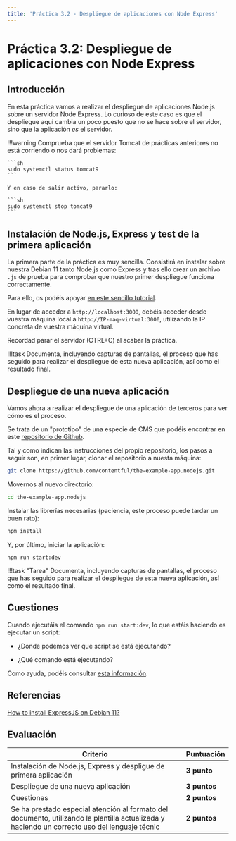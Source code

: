```yaml
---
title: 'Práctica 3.2 - Despliegue de aplicaciones con Node Express'
---
```


# Práctica 3.2: Despliegue de aplicaciones con Node Express

## Introducción

En esta práctica vamos a realizar el despliegue de aplicaciones Node.js sobre un servidor Node Express. Lo curioso de este caso es que el despliegue aquí cambia un poco puesto que no se hace sobre el servidor, sino que la aplicación *es* el servidor.

!!!warning
    Comprueba que el servidor Tomcat de prácticas anteriores no está corriendo o nos dará problemas:

    ```sh
    sudo systemctl status tomcat9
    ```

    Y en caso de salir activo, pararlo:

    ```sh
    sudo systemctl stop tomcat9
    ```

## Instalación de Node.js, Express y test de la primera aplicación

La primera parte de la práctica es muy sencilla. Consistirá en instalar sobre nuestra Debian 11 tanto Node.js como Express y tras ello crear un archivo `.js` de prueba para comprobar que nuestro primer despliegue funciona correctamente.

Para ello, os podéis apoyar [en este sencillo tutorial](https://unixcop.com/how-to-install-expressjs-on-debian-11/).

En lugar de acceder a `http://localhost:3000`, debéis acceder desde vuestra máquina local a `http://IP-maq-virtual:3000`, utilizando la IP concreta de vuestra máquina virtual.

Recordad parar el servidor (CTRL+C) al acabar la práctica.

!!!task 
    Documenta, incluyendo capturas de pantallas, el proceso que has seguido para realizar el despliegue de esta nueva aplicación, así como el resultado final.

## Despliegue de una nueva aplicación

Vamos ahora a realizar el despliegue de una aplicación de terceros para ver cómo es el proceso.

Se trata de un "prototipo" de una especie de CMS que podéis encontrar en este [repositorio de Github](https://github.com/contentful/the-example-app.nodejs). 

Tal y como indican las instrucciones del propio repositorio, los pasos a seguir son, en primer lugar, clonar el repositorio a nuesta máquina:

```sh
git clone https://github.com/contentful/the-example-app.nodejs.git
```
Movernos al nuevo directorio:

```sh
cd the-example-app.nodejs
```

Instalar las librerías necesarias (paciencia, este proceso puede tardar un buen rato):

```sh
npm install
```

Y, por último, iniciar la aplicación:

```
npm run start:dev
```
!!!task "Tarea"
    Documenta, incluyendo capturas de pantallas, el proceso que has seguido para realizar el despliegue de esta nueva aplicación, así como el resultado final.

## Cuestiones

Cuando ejecutáis el comando `npm run start:dev`, lo que estáis haciendo es ejecutar un script:

- ¿Donde podemos ver que script se está ejecutando?

- ¿Qué comando está ejecutando?

Como ayuda, podéis consultar [esta información](https://www.freecodecamp.org/espanol/news/node-js-npm-tutorial/).

## Referencias

[How to install ExpressJS on Debian 11?](https://unixcop.com/how-to-install-expressjs-on-debian-11/)


## Evaluación

| Criterio                                                                                                                                      | Puntuación   |
|-----------------------------------------------------------------------------------------------------------------------------------------------|--------------|
| Instalación de Node.js, Express y despligue de primera aplicación                                                                                                      | **3 punto**      |
| Despliegue de una nueva aplicación                                                                                              | **3 puntos**  |
| Cuestiones                                                                                                                                    | **2 puntos**     |
| Se ha prestado especial atención al formato del documento, utilizando la plantilla actualizada y haciendo un correcto uso del lenguaje técnic | **2 puntos**     |